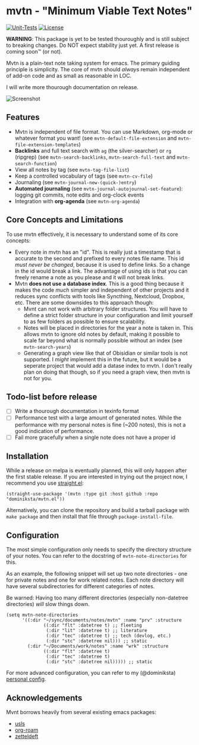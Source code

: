# mvtn - "Minimum Viable Text Notes"

[![Unit-Tests](https://github.com/dominiksta/mvtn.el/actions/workflows/testing.yml/badge.svg)](https://github.com/dominiksta/mvtn.el/actions/workflows/testing.yml)
[![License](https://img.shields.io/github/license/dominiksta/mvtn.el)](https://github.com/dominiksta/mvtn.el/blob/master/LICENSE)

**WARNING**: This package is yet to be tested thouroughly and is still subject
to breaking changes. Do NOT expect stability just yet. A first release is coming
soon™ (or not).

Mvtn is a plain-text note taking system for emacs. The primary guiding principle
is simplicity. The core of mvtn should *always* remain independent of add-on
code and as small as reasonable in LOC.

I will write more thourough documentation on release.

![Screenshot](https://pixelfed-prod.nyc3.cdn.digitaloceanspaces.com/public/m/_v2/354624626376268013/2a69c66ec-4b94d5/Htp5jXbDxO7S/6LZUjioXQdAQfrJFvehTGdtfTcVlk6cn9y5PTym7.png)

## Features

- Mvtn is independent of file format. You can use Markdown, org-mode or whatever
  format you want! (see `mvtn-default-file-extension` and
  `mvtn-file-extension-templates`)
- **Backlinks** and full text search with `ag` (the silver-searcher) or `rg`
  (ripgrep) (see `mvtn-search-backlinks`, `mvtn-search-full-text` and
  `mvtn-search-function`)
- View all notes by tag (see `mvtn-tag-file-list`)
- Keep a controlled vocabulary of tags (see `mvtn-cv-file`)
- Journaling (see `mvtn-journal-new-(quick-)entry`)
- **Automated journaling** (see `mvtn-journal-autojournal-set-feature`): logging git
  commits, note edits and org-clock events
- Integration with **org-agenda** (see `mvtn-org-agenda`)

## Core Concepts and Limitations

To use mvtn effectively, it is necessary to understand some of its core
concepts:

- Every note in mvtn has an "id". This is really just a timestamp that is
  accurate to the second and prefixed to every notes file name. This id _must
  never be changed_, because it is used to define links. So a change in the id
  would break a link. The advantage of using ids is that you can freely rename a
  note as you please and it will not break links.
- Mvtn **does not use a database index**. This is a good thing because it makes
  the code _much_ simpler and independent of other projects and it reduces sync
  conflicts with tools like Syncthing, Nextcloud, Dropbox, etc. There are some
  downsides to this approach though:
  - Mvnt can not work with arbitrary folder structures. You will have to define
    a strict folder structure in your configuration and limit yourself to as few
    folders as possible to ensure scalability.
  - Notes will be placed in directories for the year a note is taken in. This
    allows mvtn to ignore old notes by default, making it possible to scale far
    beyond what is normally possible without an index (see `mvtn-search-years`)
  - Generating a graph view like that of Obisidian or similar tools is not
    supported. I _might_ implement this in the future, but it would be a
    seperate project that would add a datase index to mvtn. I don't really plan
    on doing that though, so if you need a graph view, then mvtn is not for you.

## Todo-list before release

- [ ] Write a thourough documentation in texinfo format
- [ ] Performance test with a large amount of generated notes. While the
      performance with my personal notes is fine (~200 notes), this is not a
      good indication of performance.
- [ ] Fail more gracefully when a single note does not have a proper id

## Installation

While a release on melpa is eventually planned, this will only happen after the
first stable release. If you are interested in trying out the project now, I
recommend you use [straight.el](https://github.com/raxod502/straight.el):

```elisp
(straight-use-package '(mvtn :type git :host github :repo "dominiksta/mvtn.el"))
```

Alternatively, you can clone the repository and build a tarball package with
`make package` and then install that file through `package-install-file`.

## Configuration

The most simple configuration only needs to specify the directory structure of
your notes. You can refer to the docstring of `mvtn-note-directories` for this.

As an example, the following snippet will set up two note directories - one for
private notes and one for work related notes. Each note directory will have
several subdirectories for different categories of notes.

Be warned: Having too many different directories (especially non-datetree
directories) _will_ slow things down.

```elisp
(setq mvtn-note-directories
      '((:dir "~/sync/documents/notes/mvtn" :name "prv" :structure
              ((:dir "flt" :datetree t) ;; fleeting
               (:dir "lit" :datetree t) ;; literature
               (:dir "tec" :datetree t) ;; tech (devlog, etc.)
               (:dir "stc" :datetree nil))) ;; static
        (:dir "~/Documents/work/notes" :name "wrk" :structure
              ((:dir "flt" :datetree t)
               (:dir "tec" :datetree t)
               (:dir "stc" :datetree nil))))) ;; static
```

For more advanced configuration, you can refer to my (@dominiksta) [personal
config](https://github.com/dominiksta/dotfiles2/blob/master/stow/emacs/.emacs.d/config/applications/config-mvtn.el).

## Acknowledgements

Mvnt borrows heavily from several existing emacs packages:
- [usls](https://protesilaos.com/codelog/2020-10-08-intro-usls-emacs-notes/)
- [org-roam](https://github.com/org-roam/org-roam)
- [zetteldeft](https://github.com/EFLS/zetteldeft)
